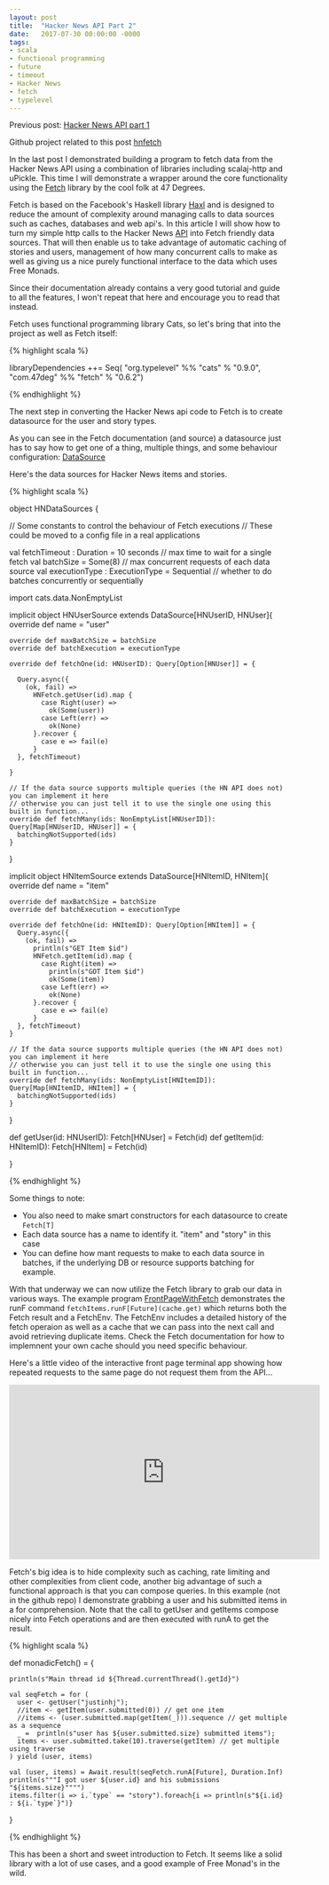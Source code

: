 ```yaml
---
layout: post
title:  "Hacker News API Part 2"
date:   2017-07-30 00:00:00 -0000
tags:
- scala
- functional programming
- future
- timeout
- Hacker News
- fetch
- typelevel
---
```


Previous post: [Hacker News API part 1](/2017/07/20/hacker-news-api-1.html)

Github project related to this post [hnfetch](https://github.com/justinhj/hnfetch)

In the last post I demonstrated building a program to fetch data from the Hacker News API using a combination of libraries including scalaj-http and uPickle. This time I will demonstrate a wrapper around the core functionality using the [Fetch](http://47deg.github.io/fetch/docs) library by the cool folk at 47 Degrees.

Fetch is based on the Facebook's Haskell library [Haxl](https://code.facebook.com/posts/302060973291128/open-sourcing-haxl-a-library-for-haskell/) and is designed to reduce the amount of complexity around managing calls to data sources such as caches, databases and web api's. In this article I will show how to turn my simple http calls to the Hacker News [API](https://github.com/HackerNews/API) into Fetch friendly data sources. That will then enable us to take advantage of automatic caching of stories and users, management of how many concurrent calls to make as well as giving us a nice purely functional interface to the data which uses Free Monads.

Since their documentation already contains a very good tutorial and guide to all the features, I won't repeat that here and encourage you to read that instead.

Fetch uses functional programming library Cats, so let's bring that into the project as well as Fetch itself:

{% highlight scala %}

libraryDependencies ++= Seq(
  "org.typelevel" %% "cats" % "0.9.0",
  "com.47deg" %% "fetch" % "0.6.2")

{% endhighlight %}

The next step in converting the Hacker News api code to Fetch is to create datasource for the user and story types.

As you can see in the Fetch documentation (and source) a datasource just has to say how to get one of a thing, multiple things, and some behaviour configuration: [DataSource](https://github.com/47deg/fetch/blob/master/shared/src/main/scala/datasource.scala)

Here's the data sources for Hacker News items and stories. 

{% highlight scala %}

object HNDataSources {

  // Some constants to control the behaviour of Fetch executions
  // These could be moved to a config file in a real applications

  val fetchTimeout : Duration = 10 seconds // max time to wait for a single fetch
  val batchSize = Some(8) // max concurrent requests of each data source
  val executionType : ExecutionType = Sequential // whether to do batches concurrently or sequentially

  import cats.data.NonEmptyList

  implicit object HNUserSource extends DataSource[HNUserID, HNUser]{
    override def name = "user"

    override def maxBatchSize = batchSize
    override def batchExecution = executionType

    override def fetchOne(id: HNUserID): Query[Option[HNUser]] = {

      Query.async({
        (ok, fail) =>
          HNFetch.getUser(id).map {
            case Right(user) =>
              ok(Some(user))
            case Left(err) =>
              ok(None)
          }.recover {
            case e => fail(e)
          }
      }, fetchTimeout)

    }

    // If the data source supports multiple queries (the HN API does not) you can implement it here
    // otherwise you can just tell it to use the single one using this built in function...
    override def fetchMany(ids: NonEmptyList[HNUserID]): Query[Map[HNUserID, HNUser]] = {
      batchingNotSupported(ids)
    }
  }

  implicit object HNItemSource extends DataSource[HNItemID, HNItem]{
    override def name = "item"

    override def maxBatchSize = batchSize
    override def batchExecution = executionType

    override def fetchOne(id: HNItemID): Query[Option[HNItem]] = {
      Query.async({
        (ok, fail) =>
          println(s"GET Item $id")
          HNFetch.getItem(id).map {
            case Right(item) =>
              println(s"GOT Item $id")
              ok(Some(item))
            case Left(err) =>
              ok(None)
          }.recover {
            case e => fail(e)
          }
      }, fetchTimeout)
    }

    // If the data source supports multiple queries (the HN API does not) you can implement it here
    // otherwise you can just tell it to use the single one using this built in function...
    override def fetchMany(ids: NonEmptyList[HNItemID]): Query[Map[HNItemID, HNItem]] = {
      batchingNotSupported(ids)
    }
  }

  def getUser(id: HNUserID): Fetch[HNUser] = Fetch(id)
  def getItem(id: HNItemID): Fetch[HNItem] = Fetch(id)

}

{% endhighlight %}

Some things to note:

* You also need to make smart constructors for each datasource to create `Fetch[T]`
* Each data source has a name to identify it. "item" and "story" in this case
* You can define how mant requests to make to each data source in batches, if the underlying DB or resource supports batching for example.

With that underway we can now utilize the Fetch library to grab our data in various ways. The example program [FrontPageWithFetch](https://github.com/justinhj/hnfetch/blob/master/src/main/scala/examples/FrontPageWithFetch.scala) demonstrates the runF command `fetchItems.runF[Future](cache.get)` which returns both the Fetch result and a FetchEnv. The FetchEnv includes a detailed history of the fetch operaion as well as a cache that we can pass into the next call and avoid retrieving duplicate items. Check the Fetch documentation for how to implemnent your own cache should you need specific behaviour. 

Here's a little video of the interactive front page terminal app showing how repeated requests to the same page do not request them from the API... 

<iframe width="560" height="315" src="https://www.youtube.com/embed/4BxsPPX0nxs?rel=0&amp;showinfo=0" frameborder="0" allowfullscreen></iframe>

Fetch's big idea is to hide complexity such as caching, rate limiting and other complexities from client code, another big advantage of such a functional approach is that you can compose queries. In this example (not in the github repo) I demonstrate grabbing a user and his submitted items in a for comprehension. Note that the call to getUser and getItems compose nicely into Fetch operations and are then executed with runA to get the result.

{% highlight scala %}

  def monadicFetch() = {

    println(s"Main thread id ${Thread.currentThread().getId}")

    val seqFetch = for (
      user <- getUser("justinhj");
      //item <- getItem(user.submitted(0)) // get one item
      //items <- (user.submitted.map(getItem(_))).sequence // get multiple as a sequence
      _ =  println(s"user has ${user.submitted.size} submitted items");
      items <- user.submitted.take(10).traverse(getItem) // get multiple using traverse
    ) yield (user, items)

    val (user, items) = Await.result(seqFetch.runA[Future], Duration.Inf)
    println(s"""I got user ${user.id} and his submissions "${items.size}"""")
    items.filter(i => i.`type` == "story").foreach{i => println(s"${i.id} : ${i.`type`}")}
    
  }
  
{% endhighlight %}

This has been a short and sweet introduction to Fetch. It seems like a solid library with a lot of use cases, and a good example of Free Monad's in the wild.



